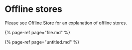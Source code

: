 # Offline stores

Please see [Offline Store](../../concepts/offline-store.md) for an explanation of offline stores.

{% page-ref page="file.md" %}

{% page-ref page="untitled.md" %}


